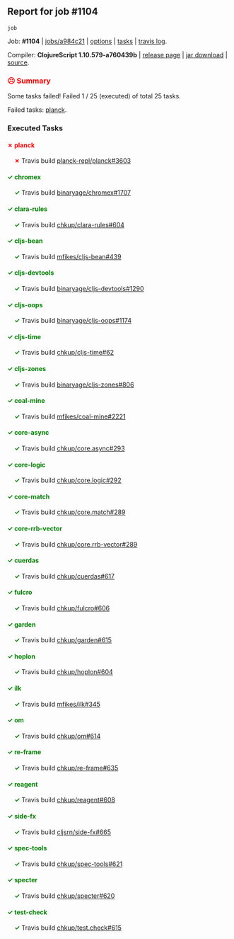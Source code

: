 ## Report for job #1104
```
job
```


Job: **#1104** | [jobs/a984c21](https://github.com/cljs-oss/canary/commit/a984c21222c620b96b89f68462ec528e8ca93bed) | [options](options.edn) | [tasks](tasks.edn) | [travis log](https://travis-ci.org/cljs-oss/canary/builds/585422150).

Compiler: **ClojureScript 1.10.579-a760439b** | [release page](https://github.com/cljs-oss/canary/releases/tag/r1.10.579-a760439b) | [jar download](https://github.com/cljs-oss/canary/releases/download/r1.10.579-a760439b/clojurescript-1.10.579-a760439b.jar) | [source](https://github.com/clojure/clojurescript/commit/a760439b5084937a556712d6ee056e95f4f075c7).

### <b style='color:red'>☹ Summary</b>

Some tasks failed! Failed 1 / 25 (executed) of total 25 tasks.

Failed tasks: [planck](#-planck).

### Executed Tasks

#### <b style='color:red'>&#x2717; planck</b>
&nbsp;&nbsp;&nbsp;&nbsp;<b style='color:red'>&#x2717;</b> Travis build [planck-repl/planck#3603](https://travis-ci.org/planck-repl/planck/builds/585423529)<br>

#### <b style='color:green'>&#x2713; chromex</b>
&nbsp;&nbsp;&nbsp;&nbsp;<b style='color:green'>&#x2713;</b> Travis build [binaryage/chromex#1707](https://travis-ci.org/binaryage/chromex/builds/585423234)<br>

#### <b style='color:green'>&#x2713; clara-rules</b>
&nbsp;&nbsp;&nbsp;&nbsp;<b style='color:green'>&#x2713;</b> Travis build [chkup/clara-rules#604](https://travis-ci.org/chkup/clara-rules/builds/585423236)<br>

#### <b style='color:green'>&#x2713; cljs-bean</b>
&nbsp;&nbsp;&nbsp;&nbsp;<b style='color:green'>&#x2713;</b> Travis build [mfikes/cljs-bean#439](https://travis-ci.org/mfikes/cljs-bean/builds/585423254)<br>

#### <b style='color:green'>&#x2713; cljs-devtools</b>
&nbsp;&nbsp;&nbsp;&nbsp;<b style='color:green'>&#x2713;</b> Travis build [binaryage/cljs-devtools#1290](https://travis-ci.org/binaryage/cljs-devtools/builds/585423256)<br>

#### <b style='color:green'>&#x2713; cljs-oops</b>
&nbsp;&nbsp;&nbsp;&nbsp;<b style='color:green'>&#x2713;</b> Travis build [binaryage/cljs-oops#1174](https://travis-ci.org/binaryage/cljs-oops/builds/585423268)<br>

#### <b style='color:green'>&#x2713; cljs-time</b>
&nbsp;&nbsp;&nbsp;&nbsp;<b style='color:green'>&#x2713;</b> Travis build [chkup/cljs-time#62](https://travis-ci.org/chkup/cljs-time/builds/585423270)<br>

#### <b style='color:green'>&#x2713; cljs-zones</b>
&nbsp;&nbsp;&nbsp;&nbsp;<b style='color:green'>&#x2713;</b> Travis build [binaryage/cljs-zones#806](https://travis-ci.org/binaryage/cljs-zones/builds/585423273)<br>

#### <b style='color:green'>&#x2713; coal-mine</b>
&nbsp;&nbsp;&nbsp;&nbsp;<b style='color:green'>&#x2713;</b> Travis build [mfikes/coal-mine#2221](https://travis-ci.org/mfikes/coal-mine/builds/585423275)<br>

#### <b style='color:green'>&#x2713; core-async</b>
&nbsp;&nbsp;&nbsp;&nbsp;<b style='color:green'>&#x2713;</b> Travis build [chkup/core.async#293](https://travis-ci.org/chkup/core.async/builds/585423281)<br>

#### <b style='color:green'>&#x2713; core-logic</b>
&nbsp;&nbsp;&nbsp;&nbsp;<b style='color:green'>&#x2713;</b> Travis build [chkup/core.logic#292](https://travis-ci.org/chkup/core.logic/builds/585423283)<br>

#### <b style='color:green'>&#x2713; core-match</b>
&nbsp;&nbsp;&nbsp;&nbsp;<b style='color:green'>&#x2713;</b> Travis build [chkup/core.match#289](https://travis-ci.org/chkup/core.match/builds/585423298)<br>

#### <b style='color:green'>&#x2713; core-rrb-vector</b>
&nbsp;&nbsp;&nbsp;&nbsp;<b style='color:green'>&#x2713;</b> Travis build [chkup/core.rrb-vector#289](https://travis-ci.org/chkup/core.rrb-vector/builds/585423315)<br>

#### <b style='color:green'>&#x2713; cuerdas</b>
&nbsp;&nbsp;&nbsp;&nbsp;<b style='color:green'>&#x2713;</b> Travis build [chkup/cuerdas#617](https://travis-ci.org/chkup/cuerdas/builds/585423321)<br>

#### <b style='color:green'>&#x2713; fulcro</b>
&nbsp;&nbsp;&nbsp;&nbsp;<b style='color:green'>&#x2713;</b> Travis build [chkup/fulcro#606](https://travis-ci.org/chkup/fulcro/builds/585423343)<br>

#### <b style='color:green'>&#x2713; garden</b>
&nbsp;&nbsp;&nbsp;&nbsp;<b style='color:green'>&#x2713;</b> Travis build [chkup/garden#615](https://travis-ci.org/chkup/garden/builds/585423352)<br>

#### <b style='color:green'>&#x2713; hoplon</b>
&nbsp;&nbsp;&nbsp;&nbsp;<b style='color:green'>&#x2713;</b> Travis build [chkup/hoplon#604](https://travis-ci.org/chkup/hoplon/builds/585423485)<br>

#### <b style='color:green'>&#x2713; ilk</b>
&nbsp;&nbsp;&nbsp;&nbsp;<b style='color:green'>&#x2713;</b> Travis build [mfikes/ilk#345](https://travis-ci.org/mfikes/ilk/builds/585423500)<br>

#### <b style='color:green'>&#x2713; om</b>
&nbsp;&nbsp;&nbsp;&nbsp;<b style='color:green'>&#x2713;</b> Travis build [chkup/om#614](https://travis-ci.org/chkup/om/builds/585423364)<br>

#### <b style='color:green'>&#x2713; re-frame</b>
&nbsp;&nbsp;&nbsp;&nbsp;<b style='color:green'>&#x2713;</b> Travis build [chkup/re-frame#635](https://travis-ci.org/chkup/re-frame/builds/585423428)<br>

#### <b style='color:green'>&#x2713; reagent</b>
&nbsp;&nbsp;&nbsp;&nbsp;<b style='color:green'>&#x2713;</b> Travis build [chkup/reagent#608](https://travis-ci.org/chkup/reagent/builds/585423537)<br>

#### <b style='color:green'>&#x2713; side-fx</b>
&nbsp;&nbsp;&nbsp;&nbsp;<b style='color:green'>&#x2713;</b> Travis build [cljsrn/side-fx#665](https://travis-ci.org/cljsrn/side-fx/builds/585423489)<br>

#### <b style='color:green'>&#x2713; spec-tools</b>
&nbsp;&nbsp;&nbsp;&nbsp;<b style='color:green'>&#x2713;</b> Travis build [chkup/spec-tools#621](https://travis-ci.org/chkup/spec-tools/builds/585423439)<br>

#### <b style='color:green'>&#x2713; specter</b>
&nbsp;&nbsp;&nbsp;&nbsp;<b style='color:green'>&#x2713;</b> Travis build [chkup/specter#620](https://travis-ci.org/chkup/specter/builds/585423481)<br>

#### <b style='color:green'>&#x2713; test-check</b>
&nbsp;&nbsp;&nbsp;&nbsp;<b style='color:green'>&#x2713;</b> Travis build [chkup/test.check#615](https://travis-ci.org/chkup/test.check/builds/585423513)<br>